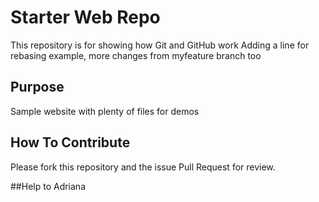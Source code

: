 # Starter Web Repo

This repository is for showing how Git and GitHub work
Adding a line for rebasing example, more changes from myfeature branch too

## Purpose

Sample website with plenty of files for demos

## How To Contribute

Please fork this repository and the issue Pull Request for review.

##Help to
Adriana
